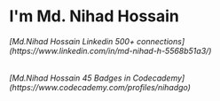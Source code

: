 
<!DOCTYPE html>
<html lang="en">
<head>
    <meta charset="UTF-8">
    <meta name="viewport" content="width=device-width, initial-scale=1.0">
</head>
<body>
    <h1>I'm Md. Nihad Hossain</h1>
    <h6>[Md.Nihad Hossain Linkedin 500+ connections](https://www.linkedin.com/in/md-nihad-h-5568b51a3/)</h6>
    <h6>[Md.Nihad Hossain 45 Badges in Codecademy](https://www.codecademy.com/profiles/nihadgo)</h6>
</body>
</html>


